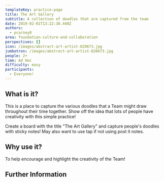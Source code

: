 ```yaml
---
templateKey: practice-page
title: The Art Gallery
subtitle: A collection of doodles that are captured from the team
date: 2019-02-01T13:22:38.440Z
authors:
  - pcarney8
area: foundation-culture-and-collaboration
perspectives: []
icon: /images/abstract-art-artist-820673.jpg
jumbotron: /images/abstract-art-artist-820673.jpg
people: 2+
time: Ad Hoc
difficulty: easy
participants:
  - Everyone!
---
```

## What is it?

This is a place to capture the various doodles that a Team might draw throughout their time together. Show off the idea that lots of people have creativity with this simple practice!

Create a board with the title "The Art Gallery" and capture people's doodles with sticky notes! May also want to use tap if not using post it notes.

## Why use it?

To help encourage and highlight the creativity of the Team!

## Further Information
